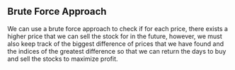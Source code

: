 ## Brute Force Approach
We can use a brute force approach to check if for each price, there exists a higher price that we can sell the stock for in the future, however, we must also keep track of the biggest difference of prices that we have found and the indices of the greatest difference so that we can return the days to buy and sell the stocks to maximize profit.
``` python

```